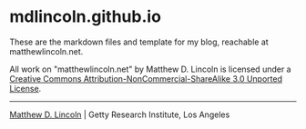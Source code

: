 mdlincoln.github.io
===================

These are the markdown files and template for my blog, reachable at matthewlincoln.net.

All work on "matthewlincoln.net" by Matthew D. Lincoln is licensed under
a [Creative Commons Attribution-NonCommercial-ShareAlike 3.0 Unported
License](http://creativecommons.org/licenses/by-nc-sa/3.0/deed.en_US).

***

[Matthew D. Lincoln](http://matthewlincoln.net) | Getty Research Institute, Los Angeles
